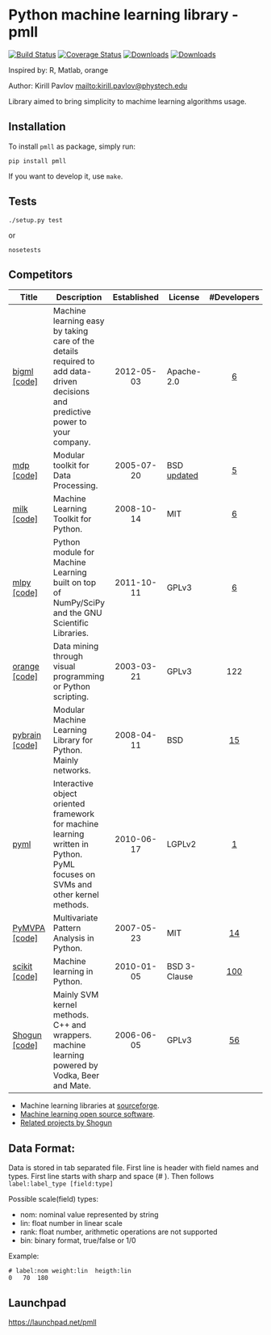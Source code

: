 # Python machine learning library - pmll

[![Build Status](https://travis-ci.org/pavlov99/pmll.png?branch=master)](https://travis-ci.org/pavlov99/pmll)
[![Coverage Status](https://coveralls.io/repos/pavlov99/pmll/badge.png)](https://coveralls.io/r/pavlov99/pmll)
[![Downloads](https://pypip.in/v/pmll/badge.png)](https://crate.io/packages/pmll)
[![Downloads](https://pypip.in/d/pmll/badge.png)](https://crate.io/packages/pmll)

Inspired by: R, Matlab, orange

Author: Kirill Pavlov <mailto:kirill.pavlov@phystech.edu>

Library aimed to bring simplicity to machime learning algorithms usage.

## Installation
To install `pmll` as package, simply run:

    pip install pmll

If you want to develop it, use `make`.

## Tests

    ./setup.py test

or

    nosetests

## Competitors

| Title | Description | Established | License | #Developers | #codelines |
|-------|-------------|:-----------:|---------|:-----------:|------------|
| [bigml](https://bigml.com/) [[code]](https://github.com/bigmlcom/python) | Machine learning easy by taking care of the details required to add data-driven decisions and predictive power to your company. | 2012-05-03 | Apache-2.0| [6](https://github.com/bigmlcom/python/blob/next/CONTRIBUTORS) | |
| [mdp](http://mdp-toolkit.sourceforge.net/) [[code]](https://github.com/mdp-toolkit/mdp-toolkit) | Modular toolkit for Data Processing. | 2005-07-20 | BSD [updated](http://mdp-toolkit.sourceforge.net/license.html) | [5](http://mdp-toolkit.sourceforge.net/development.html)
| [milk](http://luispedro.org/software/milk) [[code]](https://github.com/luispedro/milk/) | Machine Learning Toolkit for Python. | 2008-10-14 | MIT| [6](https://github.com/luispedro/milk/contributors) | |
| [mlpy](http://mlpy.sourceforge.net/) [[code]](http://sourceforge.net/p/mlpy/code/ci/default/tree/)| Python module for Machine Learning built on top of NumPy/SciPy and the GNU Scientific Libraries. | 2011-10-11 | GPLv3 | [6](http://mlpy.sourceforge.net/) | |
| [orange](http://orange.biolab.si/) [[code]](https://bitbucket.org/biolab/orange/src) | Data mining through visual programming or Python scripting. | 2003-03-21 | GPLv3 | 122 | |
| [pybrain](http://pybrain.org/) [[code]](https://github.com/pybrain/pybrain)| Modular Machine Learning Library for Python. Mainly networks. | 2008-04-11 | BSD | [15](https://github.com/pybrain/pybrain/contributors)
| [pyml](http://pyml.sourceforge.net/) | Interactive object oriented framework for machine learning written in Python. PyML focuses on SVMs and other kernel methods. | 2010-06-17 | LGPLv2 | [1](http://sourceforge.net/p/pyml/wiki/Home/) | |
| [PyMVPA](http://www.pymvpa.org/) [[code]](https://github.com/PyMVPA/PyMVPA) | Multivariate Pattern Analysis in Python. | 2007-05-23 | MIT | [14](https://github.com/PyMVPA/PyMVPA/contributors)
| [scikit](http://scikit-learn.org/stable/) [[code]](https://github.com/scikit-learn/scikit-learn)| Machine learning in Python. | 2010-01-05 | BSD 3-Clause |[100](https://github.com/scikit-learn/scikit-learn/contributors)
| [Shogun](http://shogun-toolbox.org/) [[code]](https://github.com/shogun-toolbox/shogun) | Mainly SVM kernel methods. C++ and wrappers. machine learning powered by Vodka, Beer and Mate. | 2006-06-05 | GPLv3 | [56](https://github.com/shogun-toolbox/shogun/contributors) | |

* Machine learning libraries at [sourceforge](http://sourceforge.net/directory/science-engineering/ai/machinelearning/os:mac/freshness:recently-updated/).
* [Machine learning open source software](http://mloss.org/software/).
* [Related projects by Shogun](http://shogun-toolbox.org/page/about/related)

## Data Format:
Data is stored in tab separated file. First line is header with field names and types. First line starts with sharp and space (# ). Then follows `label:label_type [field:type]`

Possible scale(field) types:

* nom:  nominal value represented by string
* lin:  float number in linear scale
* rank: float number, arithmetic operations are not supported
* bin:  binary format, true/false or 1/0

Example:

    # label:nom	weight:lin	heigth:lin
    0	70	180

## Launchpad
https://launchpad.net/pmll
